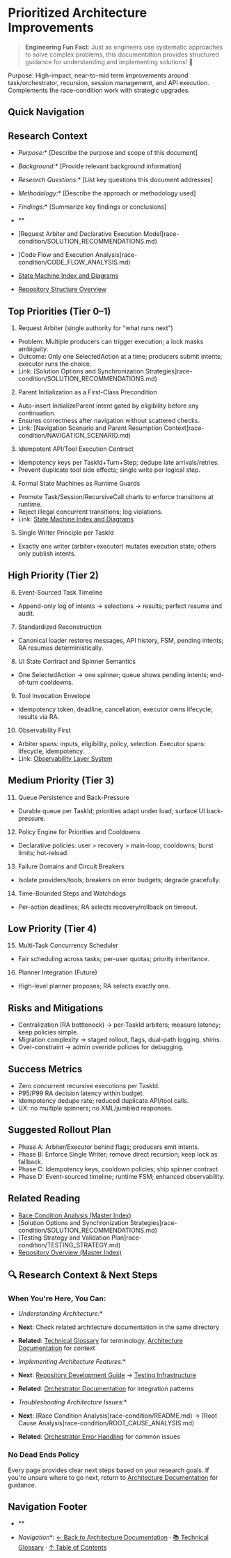 # Prioritized Architecture Improvements

> **Engineering Fun Fact**: Just as engineers use systematic approaches to solve complex problems, this documentation provides structured guidance for understanding and implementing solutions! 🔧

Purpose: High-impact, near-to-mid term improvements around task/orchestrator, recursion, session
management, and API execution. Complements the race-condition work with strategic upgrades.

## Quick Navigation

## Research Context

- *Purpose:*\* \[Describe the purpose and scope of this document]

- *Background:*\* \[Provide relevant background information]

- *Research Questions:*\* \[List key questions this document addresses]

- *Methodology:*\* \[Describe the approach or methodology used]

- *Findings:*\* \[Summarize key findings or conclusions]
- \*\*
- \[Request Arbiter and Declarative Execution Model]race-condition/SOLUTION\_RECOMMENDATIONS.md)
- \[Code Flow and Execution Analysis]race-condition/CODE\_FLOW\_ANALYSIS.md)
- [State Machine Index and Diagrams](README.md)
- [Repository Structure Overview](../architecture/REPOSITORY_STRUCTURE.md)

## Top Priorities (Tier 0–1)
1. Request Arbiter (single authority for “what runs next”)
- Problem: Multiple producers can trigger execution; a lock masks ambiguity.
- Outcome: Only one SelectedAction at a time; producers submit intents; executor runs the choice.
- Link:
  \[Solution Options and Synchronization Strategies]race-condition/SOLUTION\_RECOMMENDATIONS.md)
2. Parent Initialization as a First-Class Precondition
- Auto-insert InitializeParent intent gated by eligibility before any continuation.
- Ensures correctness after navigation without scattered checks.
- Link: \[Navigation Scenario and Parent Resumption Context]race-condition/NAVIGATION\_SCENARIO.md)
3. Idempotent API/Tool Execution Contract
- Idempotency keys per TaskId+Turn+Step; dedupe late arrivals/retries.
- Prevent duplicate tool side effects; single write per logical step.
4. Formal State Machines as Runtime Guards
- Promote Task/Session/RecursiveCall charts to enforce transitions at runtime.
- Reject illegal concurrent transitions; log violations.
- Link: [State Machine Index and Diagrams](README.md)
5. Single Writer Principle per TaskId
- Exactly one writer (arbiter+executor) mutates execution state; others only publish intents.

## High Priority (Tier 2)
6. Event-Sourced Task Timeline
- Append-only log of intents → selections → results; perfect resume and audit.
7. Standardized Reconstruction
- Canonical loader restores messages, API history, FSM, pending intents; RA resumes
  deterministically.
8. UI State Contract and Spinner Semantics
- One SelectedAction → one spinner; queue shows pending intents; end-of-turn cooldowns.
9. Tool Invocation Envelope
- Idempotency token, deadline, cancellation; executor owns lifecycle; results via RA.
10. Observability First
- Arbiter spans: inputs, eligibility, policy, selection. Executor spans: lifecycle, idempotency.
- Link: [Observability Layer System](./OBSERVABILITY_LAYER_SYSTEM.md)

## Medium Priority (Tier 3)
11. Queue Persistence and Back-Pressure
- Durable queue per TaskId; priorities adapt under load; surface UI back-pressure.
12. Policy Engine for Priorities and Cooldowns
- Declarative policies: user > recovery > main-loop; cooldowns; burst limits; hot-reload.
13. Failure Domains and Circuit Breakers
- Isolate providers/tools; breakers on error budgets; degrade gracefully.
14. Time-Bounded Steps and Watchdogs
- Per-action deadlines; RA selects recovery/rollback on timeout.

## Low Priority (Tier 4)
15. Multi-Task Concurrency Scheduler
- Fair scheduling across tasks; per-user quotas; priority inheritance.
16. Planner Integration (Future)
- High-level planner proposes; RA selects exactly one.

## Risks and Mitigations
- Centralization (RA bottleneck) → per-TaskId arbiters; measure latency; keep policies simple.
- Migration complexity → staged rollout, flags, dual-path logging, shims.
- Over-constraint → admin override policies for debugging.

## Success Metrics
- Zero concurrent recursive executions per TaskId.
- P95/P99 RA decision latency within budget.
- Idempotency dedupe rate; reduced duplicate API/tool calls.
- UX: no multiple spinners; no XML/jumbled responses.

## Suggested Rollout Plan
- Phase A: Arbiter/Executor behind flags; producers emit intents.
- Phase B: Enforce Single Writer; remove direct recursion; keep lock as fallback.
- Phase C: Idempotency keys, cooldown policies; ship spinner contract.
- Phase D: Event-sourced timeline; runtime FSM; enhanced observability.

## Related Reading
- [Race Condition Analysis (Master Index)](./API_DUPLICATION_RACE_CONDITION_ANALYSIS.md)
- \[Solution Options and Synchronization Strategies]race-condition/SOLUTION\_RECOMMENDATIONS.md)
- \[Testing Strategy and Validation Plan]race-condition/TESTING\_STRATEGY.md)
- [Repository Overview (Master Index)](./REPOSITORY_OVERVIEW.md)

## 🔍 Research Context & Next Steps

### When You're Here, You Can:

- *Understanding Architecture:*\*

- **Next**: Check related architecture documentation in the same directory

- **Related**: [Technical Glossary](../GLOSSARY.md) for terminology,
  [Architecture Documentation](README.md) for context

- *Implementing Architecture Features:*\*

- **Next**: [Repository Development Guide](repository/DEVELOPMENT_GUIDE.md) →
  [Testing Infrastructure](repository/TESTING_INFRASTRUCTURE.md)

- **Related**: [Orchestrator Documentation](../../orchestrator/README.md) for integration patterns

- *Troubleshooting Architecture Issues:*\*

- **Next**: \[Race Condition Analysis]race-condition/README.md) →
  \[Root Cause Analysis]race-condition/ROOT\_CAUSE\_ANALYSIS.md)

- **Related**: [Orchestrator Error Handling](../../orchestrator/ORCHESTRATOR_ERROR_HANDLING.md) for
  common issues

### No Dead Ends Policy

Every page provides clear next steps based on your research goals. If you're unsure where to go
next, return to [Architecture Documentation](README.md) for guidance.

## Navigation Footer
- \*\*

- *Navigation*\*: [← Back to Architecture Documentation](README.md) ·
  [📚 Technical Glossary](../GLOSSARY.md) · [↑ Table of Contents](#-research-context--next-steps)
